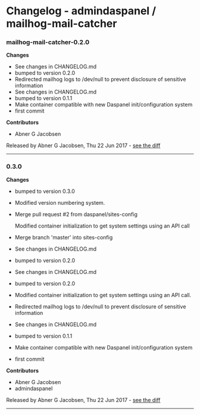 # Changelog - admindaspanel / mailhog-mail-catcher

### mailhog-mail-catcher-0.2.0
__Changes__

- See changes in CHANGELOG.md
- bumped to version 0.2.0
- Redirected mailhog logs to /dev/null to prevent disclosure of sensitive information
- See changes in CHANGELOG.md
- bumped to version 0.1.1
- Make container compatible with new Daspanel init/configuration system
- first commit

__Contributors__

- Abner G Jacobsen

Released by Abner G Jacobsen, Thu 22 Jun 2017 -
[see the diff](https://github.com/admindaspanel/mailhog-mail-catcher/compare/...#diff)
______________

### 0.3.0
__Changes__

- bumped to version 0.3.0
- Modified version numbering system.
- Merge pull request #2 from daspanel/sites-config
  
  Modified container initialization to get system settings using an API call
- Merge branch 'master' into sites-config
- See changes in CHANGELOG.md
- bumped to version 0.2.0
- See changes in CHANGELOG.md
- bumped to version 0.2.0
- Modified container initialization to get system settings using an API call.
- Redirected mailhog logs to /dev/null to prevent disclosure of sensitive information
- See changes in CHANGELOG.md
- bumped to version 0.1.1
- Make container compatible with new Daspanel init/configuration system
- first commit

__Contributors__

- Abner G Jacobsen
- admindaspanel

Released by Abner G Jacobsen, Thu 22 Jun 2017 -
[see the diff](https://github.com/admindaspanel/mailhog-mail-catcher/compare/1aaf2b50a1309e9db8ff3c015a56569102dce3b1...0.3.0#diff)
______________


